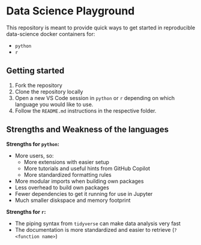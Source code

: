 <!-- markdownlint-disable MD029 -->

# Data Science Playground

This repository is meant to provide quick ways to get started in reproducible data-science docker containers for:

- `python`
- `r`

## Getting started

1. Fork the repository
2. Clone the repository locally
3. Open a new VS Code session in `python` or `r` depending on which language you would like to use.
4. Follow the `README.md` instructions in the respective folder.

## Strengths and Weakness of the languages

**Strengths for `python`:**

- More users, so:
  - More extensions with easier setup
  - More tutorials and useful hints from GitHub Copilot
  - More standardized formatting rules
- More modular imports when building own packages
- Less overhead to build own packages
- Fewer dependencies to get it running for use in Jupyter
- Much smaller diskspace and memory footprint

**Strengths for `r`:**

- The piping syntax from `tidyverse` can make data analysis very fast
- The documentation is more standardized and easier to retrieve (`?<function name>`)
